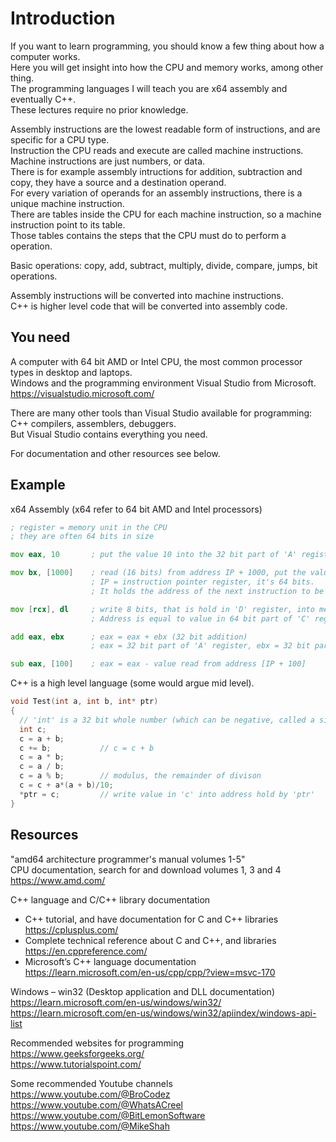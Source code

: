 # Introduction
If you want to learn programming, you should know a few thing about how a computer works. <br>
Here you will get insight into how the CPU and memory works, among other thing.<br>
The programming languages I will teach you are x64 assembly and eventually C++.<br>
These lectures require no prior knowledge.

Assembly instructions are the lowest readable form of instructions, and are specific for a CPU type. <br>
Instruction the CPU reads and execute are called machine instructions. Machine instructions are just numbers, or data. <br>
There is for example assembly intructions for addition, subtraction and copy, they have a source and a destination operand. <br>
For every variation of operands for an assembly instructions, there is a unique machine instruction. <br>
There are tables inside the CPU for each machine instruction, so a machine instruction point to its table. <br>
Those tables contains the steps that the CPU must do to perform a operation.

Basic operations: copy, add, subtract, multiply, divide, compare, jumps, bit operations.

Assembly instructions will be converted into machine instructions. <br>
C++ is higher level code that will be converted into assembly code. <br>

## You need
A computer with 64 bit AMD or Intel CPU, the most common processor types in desktop and laptops.<br>
Windows and the programming environment Visual Studio from Microsoft. <br>
https://visualstudio.microsoft.com/

There are many other tools than Visual Studio available for programming: C++ compilers, assemblers, debuggers. <br>
But Visual Studio contains everything you need.

For documentation and other resources see below.

## Example
x64 Assembly (x64 refer to 64 bit AMD and Intel processors)
~~~asm
; register = memory unit in the CPU
; they are often 64 bits in size

mov eax, 10       ; put the value 10 into the 32 bit part of 'A' register

mov bx, [1000]    ; read (16 bits) from address IP + 1000, put the value into the 16 bit part of 'B' register
                  ; IP = instruction pointer register, it's 64 bits.
                  ; It holds the address of the next instruction to be fetched and executed.

mov [rcx], dl     ; write 8 bits, that is hold in 'D' register, into memory.
                  ; Address is equal to value in 64 bit part of 'C' register

add eax, ebx      ; eax = eax + ebx (32 bit addition)
                  ; eax = 32 bit part of 'A' register, ebx = 32 bit part of 'B' register

sub eax, [100]    ; eax = eax - value read from address [IP + 100]
~~~

C++ is a high level language (some would argue mid level).
~~~C++
void Test(int a, int b, int* ptr)
{
  // 'int' is a 32 bit whole number (which can be negative, called a signed number)
  int c;
  c = a + b;
  c += b;           // c = c + b
  c = a * b;
  c = a / b;
  c = a % b;        // modulus, the remainder of divison
  c = c + a*(a + b)/10;
  *ptr = c;         // write value in 'c' into address hold by 'ptr'
}
~~~

## Resources
"amd64 architecture programmer's manual volumes 1-5" <br>
CPU documentation, search for and download volumes 1, 3 and 4 <br>
https://www.amd.com/

C++ language and C/C++ library documentation <br>
- C++ tutorial, and have documentation for C and C++ libraries<br>
https://cplusplus.com/ <br>
- Complete technical reference about C and C++, and libraries <br>
https://en.cppreference.com/ <br>
- Microsoft’s C++ language documentation<br>
https://learn.microsoft.com/en-us/cpp/cpp/?view=msvc-170

Windows – win32 (Desktop application and DLL documentation) <br>
https://learn.microsoft.com/en-us/windows/win32/ <br>
https://learn.microsoft.com/en-us/windows/win32/apiindex/windows-api-list

Recommended websites for programming<br>
https://www.geeksforgeeks.org/ <br>
https://www.tutorialspoint.com/

Some recommended Youtube channels <br>
https://www.youtube.com/@BroCodez <br>
https://www.youtube.com/@WhatsACreel <br>
https://www.youtube.com/@BitLemonSoftware <br>
https://www.youtube.com/@MikeShah	
